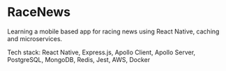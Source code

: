 # RaceNews

Learning a mobile based app for racing news using React Native, caching and microservices.

Tech stack: React Native, Express.js, Apollo Client, Apollo Server, PostgreSQL, MongoDB, Redis, Jest, AWS, Docker
